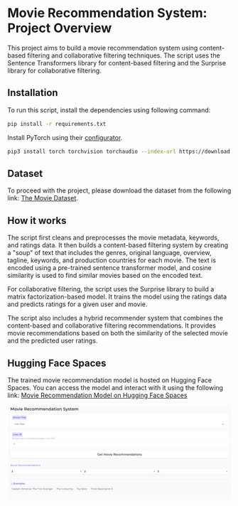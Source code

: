 # Movie Recommendation System: Project Overview
This project aims to build a movie recommendation system using content-based filtering and collaborative filtering techniques. The script uses the Sentence Transformers library for content-based filtering and the Surprise library for collaborative filtering.

## Installation
To run this script, install the dependencies using following command:
```bash
pip install -r requirements.txt
```
Install PyTorch using their [configurator](https://pytorch.org/get-started/locally/).
```bash
pip3 install torch torchvision torchaudio --index-url https://download.pytorch.org/whl/cu118
```
## Dataset
To proceed with the project, please download the dataset from the following link: [The Movie Dataset](https://www.kaggle.com/datasets/rounakbanik/the-movies-dataset).

## How it works
The script first cleans and preprocesses the movie metadata, keywords, and ratings data. It then builds a content-based filtering system by creating a "soup" of text that includes the genres, original language, overview, tagline, keywords, and production countries for each movie. The text is encoded using a pre-trained sentence transformer model, and cosine similarity is used to find similar movies based on the encoded text.

For collaborative filtering, the script uses the Surprise library to build a matrix factorization-based model. It trains the model using the ratings data and predicts ratings for a given user and movie.

The script also includes a hybrid recommender system that combines the content-based and collaborative filtering recommendations. It provides movie recommendations based on both the similarity of the selected movie and the predicted user ratings.

## Hugging Face Spaces

The trained movie recommendation model is hosted on Hugging Face Spaces. You can access the model and interact with it using the following link:
[Movie Recommendation Model on Hugging Face Spaces](https://huggingface.co/spaces/Gary0417/movie-recommendation-system)

![Movie Recommendation System](images/movie-recommendation-system.png)